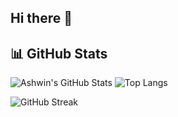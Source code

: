 ## Hi there 👋

## 📊 GitHub Stats

![Ashwin's GitHub Stats](https://github-readme-stats.vercel.app/api?username=ashwinrajendran&show_icons=true&theme=radical)
![Top Langs](https://github-readme-stats.vercel.app/api/top-langs/?username=ashwinrajendran&layout=compact&theme=radical)

![GitHub Streak](https://streak-stats.demolab.com?user=ashwinrajendran&theme=radical)



<!--
**Ashwinrajen/Ashwinrajen** is a ✨ _special_ ✨ repository because its `README.md` (this file) appears on your GitHub profile.

Here are some ideas to get you started:

- 🔭 I’m currently working on ...
- 🌱 I’m currently learning ...
- 👯 I’m looking to collaborate on ...
- 🤔 I’m looking for help with ...
- 💬 Ask me about ...
- 📫 How to reach me: ...
- 😄 Pronouns: ...
- ⚡ Fun fact: ...
-->
